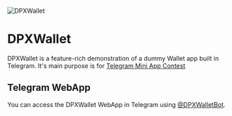![DPXWallet](https://raw.githubusercontent.com/erfanmola/DPXWallet/master/docs/DPXWallet.gif)

# DPXWallet
DPXWallet is a feature-rich demonstration of a dummy Wallet app built in Telegram. It's main purpose is for [Telegram Mini App Contest](https://t.me/contest/327)

## Telegram WebApp
You can access the DPXWallet WebApp in Telegram using [@DPXWalletBot](https://t.me/DPXWalletBot).
